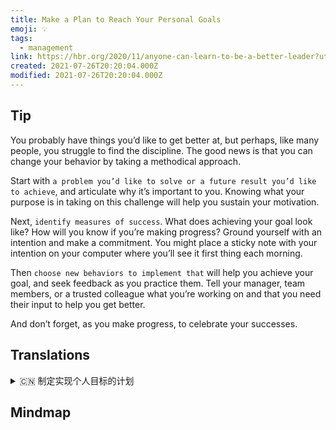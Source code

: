 ```yaml
---
title: Make a Plan to Reach Your Personal Goals
emoji: 💡
tags:
  - management
link: https://hbr.org/2020/11/anyone-can-learn-to-be-a-better-leader?utm_medium=email&utm_source=newsletter_daily&utm_campaign=mtod_notactsubs
created: 2021-07-26T20:20:04.000Z
modified: 2021-07-26T20:20:04.000Z
---
```


## Tip

You probably have things you’d like to get better at, but perhaps, like many people, you struggle to find the discipline. The good news is that you can change your behavior by taking a methodical approach.

Start with `a problem you’d like to solve or a future result you’d like to achieve`, and articulate why it’s important to you. Knowing what your purpose is in taking on this challenge will help you sustain your motivation.

Next, `identify measures of success`. What does achieving your goal look like? How will you know if you’re making progress? Ground yourself with an intention and make a commitment. You might place a sticky note with your intention on your computer where you’ll see it first thing each morning.

Then `choose new behaviors to implement that` will help you achieve your goal, and seek feedback as you practice them. Tell your manager, team members, or a trusted colleague what you’re working on and that you need their input to help you get better.

And don’t forget, as you make progress, to celebrate your successes.

## Translations

<details>
   <summary>🇨🇳 制定实现个人目标的计划</summary>

你可能有一些想要改进的地方，但也许，像许多人一样，你很难找到自律。好消息是，你可以通过采取有条理的方法来改变自己的行为。

从一个你想解决的问题或一个你想实现的未来结果开始，并阐明为什么它对你很重要。知道你接受这个挑战的目的是什么将帮助你保持动力。

接下来，确定衡量成功的标准。实现你的目标是什么样子的?你怎么知道你是否在进步?给自己一个目标并做出承诺。你可以在你的电脑上放一张写着你的意图的便利贴，这样你每天早上第一件事就是看到它。

然后选择可以帮助你实现目标的新行为，并在实践过程中寻求反馈。告诉你的经理、团队成员或值得信任的同事你正在做什么，你需要他们的意见来帮助你变得更好。

当你取得进步的时候，不要忘记庆祝你的成功。

</details>

## Mindmap

![]()
